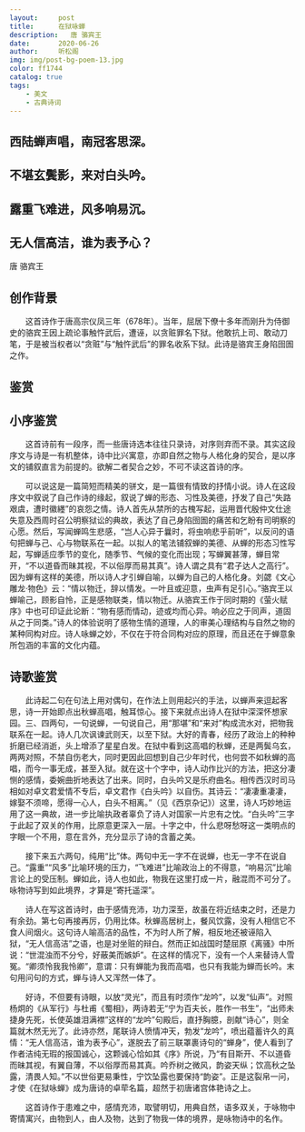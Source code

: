 ```yaml
---
layout:     post
title:      在狱咏蝉
description:   唐 骆宾王
date:       2020-06-26
author:     听松阁
img: img/post-bg-poem-13.jpg
color: ff1744
catalog: true
tags:
    - 美文
    - 古典诗词
---
```


## 西陆蝉声唱，南冠客思深。

## 不堪玄鬓影，来对白头吟。

## 露重飞难进，风多响易沉。

## 无人信高洁，谁为表予心？


唐 骆宾王


## 创作背景

　　这首诗作于唐高宗仪凤三年（678年）。当年，屈居下僚十多年而刚升为侍御史的骆宾王因上疏论事触忤武后，遭诬，以贪赃罪名下狱。他敢抗上司、敢动刀笔，于是被当权者以“贪赃”与“触忤武后”的罪名收系下狱。此诗是骆宾王身陷囹圄之作。





## 鉴赏



## 小序鉴赏



　　这首诗前有一段序，而一些唐诗选本往往只录诗，对序则弃而不录。其实这段序文与诗是一有机整体，诗中比兴寓意，亦即自然之物与人格化身的契合，是以序文的铺叙直言为前提的。欲解二者契合之妙，不可不读这首诗的序。



　　可以说这是一篇简短而精美的骈文，是一篇很有情致的抒情小说。诗人在这段序文中叙说了自己作诗的缘起，叙说了蝉的形态、习性及美德，抒发了自己“失路艰虞，遭时徽纆”的哀怨之情。诗人首先从禁所的古槐写起，运用晋代殷仲文仕途失意及西周时召公明察狱讼的典故，表达了自己身陷囹圄的痛苦和乞盼有司明察的心愿。然后，写闻蝉鸣生悲感，“岂人心异于曩时，将虫响悲乎前听”，以反问的语句把蝉与己、心与物联系在一起。以拟人的笔法铺叙蝉的美德、从蝉的形态习性写起，写蝉适应季节的变化，随季节、气候的变化而出现；写蝉翼甚薄，蝉目常开，“不以道昏而昧其视，不以俗厚而易其真”。诗人谓之具有“君子达人之高行”。因为蝉有这样的美德，所以诗人才引蝉自喻，以蝉为自己的人格化身。刘勰《文心雕龙·物色》云：“情以物迁，辞以情发。一叶且或迎意，虫声有足引心。”骆宾王以蝉喻己，顾影自怜，正是感物联类，情以物迁。从骆宾王作于同时期的《萤火赋序》中也可印证此论断：“物有感而情动，迹或均而心异。响必应之于同声，道固从之于同类。”诗人的体验说明了感物生情的道理，人的审美心理结构与自然之物的某种同构对应。诗人咏蝉之妙，不仅在于符合同构对应的原理，而且还在于蝉意象所包涵的丰富的文化内蕴。



## 诗歌鉴赏



　　此诗起二句在句法上用对偶句，在作法上则用起兴的手法，以蝉声来逗起客思，诗一开始即点出秋蝉高唱，触耳惊心。接下来就点出诗人在狱中深深怀想家园。三、四两句，一句说蝉，一句说自己，用“那堪”和“来对”构成流水对，把物我联系在一起。诗人几次讽谏武则天，以至下狱。大好的青春，经历了政治上的种种折磨已经消逝，头上增添了星星白发。在狱中看到这高唱的秋蝉，还是两鬓乌玄，两两对照，不禁自伤老大，同时更因此回想到自己少年时代，也何尝不如秋蝉的高唱，而今一事无成，甚至入狱。就在这十个字中，诗人动作比兴的方法，把这分凄恻的感情，委婉曲折地表达了出来。同时，白头吟又是乐府曲名。相传西汉时司马相如对卓文君爱情不专后，卓文君作《白头吟》以自伤。其诗云：“凄凄重凄凄，嫁娶不须啼，愿得一心人，白头不相离。”（见《西京杂记》）这里，诗人巧妙地运用了这一典故，进一步比喻执政者辜负了诗人对国家一片忠有之忱。“白头吟”三字于此起了双关的作用，比原意更深入一层。十字之中，什么悲呀愁呀这一类明点的字眼一个不用，意在言外，充分显示了诗的含蓄之美。



　　接下来五六两句，纯用“比”体。两句中无一字不在说蝉，也无一字不在说自己。“露重”“风多”比喻环境的压力，“飞难进”比喻政治上的不得意，“响易沉”比喻言论上的受压制。蝉如此，诗人也如此，物我在这里打成一片，融混而不可分了。咏物诗写到如此境界，才算是“寄托遥深”。



　　诗人在写这首诗时，由于感情充沛，功力深至，故虽在将近结束之时，还是力有余劲。第七句再接再厉，仍用比体。秋蝉高居树上，餐风饮露，没有人相信它不食人间烟火。这句诗人喻高洁的品性，不为时人所了解，相反地还被诬陷入狱，“无人信高洁”之语，也是对坐赃的辩白。然而正如战国时楚屈原《离骚》中所说：“世混浊而不分兮，好蔽美而嫉妒”。在这样的情况下，没有一个人来替诗人雪冤。“卿须怜我我怜卿”，意谓：只有蝉能为我而高唱，也只有我能为蝉而长吟。末句用问句的方式，蝉与诗人又浑然一体了。



　　好诗，不但要有诗眼，以放“灵光”，而且有时须作“龙吟”，以发“仙声”。对照杨炯的《从军行》与杜甫《蜀相》，两诗若无“宁为百夫长，胜作一书生”，“出师未捷身先死，长使英雄泪满襟”这样的“龙吟”句殿后，直抒胸臆，剖献“诗心”，则全篇就木然无光了。此诗亦然，尾联诗人愤情冲天，勃发“龙吟”，喷出蕴蓄许久的真情：“无人信高洁，谁为表予心”，遂脱去了前三联罩裹诗句的“蝉身”，使人看到了作者洁纯无瑕的报国诚心，这颗诚心恰如其《序》所说，乃“有目斯开、不以道昏而昧其视，有翼自薄，不以俗厚而易其真。吟乔树之微风，韵姿天纵；饮高秋之坠露，清畏人知。”不以世俗更易秉性，宁饮坠露也要保持“韵姿”。正是这裂帛一问，才使《在狱咏蝉》成为唐诗的卓荦名篇，超然于初唐诸宫体艳诗之上。



　　这首诗作于患难之中，感情充沛，取譬明切，用典自然，语多双关，于咏物中寄情寓兴，由物到人，由人及物，达到了物我一体的境界，是咏物诗中的名作。
